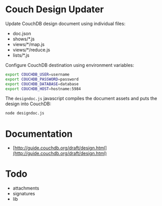 # Couch Design Updater

Update CouchDB design document using individual files:

- doc.json
- shows/*.js
- views/*/map.js
- views/*/reduce.js
- lists/*.js

Configure CouchDB destination using environment variables:

```sh
export COUCHDB_USER=username
export COUCHDB_PASSWORD=password
export COUCHDB_DATABASE=database
export COUCHDB_HOST=hostname:5984
```

The `designdoc.js` javascript compiles the document assets and puts the design into CouchDB:

```sh
node designdoc.js
```

# Documentation

- [http://guide.couchdb.org/draft/design.html](http://guide.couchdb.org/draft/design.html)

# Todo

- attachments
- signatures
- lib
